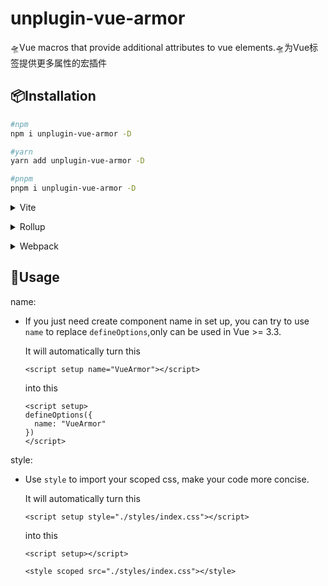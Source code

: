 # unplugin-vue-armor
🛸Vue macros that provide additional attributes to vue elements.🛸为Vue标签提供更多属性的宏插件

## 📦Installation
```bash
#npm
npm i unplugin-vue-armor -D

#yarn
yarn add unplugin-vue-armor -D

#pnpm
pnpm i unplugin-vue-armor -D
```

<details>
<summary>Vite</summary><br>

```ts
// vite.config.ts
import Armor from 'unplugin-vue-armor/vite'

export default defineConfig({
  plugins: [
    Armor(),
  ],
})
```
<br></details>


<details>
<summary>Rollup</summary><br>

```ts
// rollup.config.js
import Armor from 'unplugin-vue-armor/rollup'

export default {
  plugins: [
    Armor(),
  ],
}
```
<br></details>


<details>
<summary>Webpack</summary><br>

```ts
// webpack.config.js
module.exports = {
  plugins: [
    require('unplugin-vue-armor/webpack')(),
  ],
}
```
<br></details>

## 🔮Usage
name:
- If you just need create component name in set up, you can try to use `name` to replace `defineOptions`,only can be used in Vue >= 3.3.

  It will automatically turn this
  ```vue
  <script setup name="VueArmor"></script>
  ```
  into this
  ```vue
  <script setup>
  defineOptions({
    name: "VueArmor"
  })
  </script>
  ```
style:
- Use `style` to import your scoped css, make your code more concise.

  It will automatically turn this
  ```vue
  <script setup style="./styles/index.css"></script>
  ```
  into this
  ```vue
  <script setup></script>

  <style scoped src="./styles/index.css"></style>
  ```